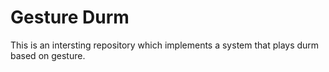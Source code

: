 # Gesture Durm
This is an intersting repository which implements a system that plays durm based on gesture. 
